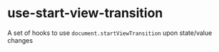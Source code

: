 # use-start-view-transition
A set of hooks to use `document.startViewTransition` upon state/value changes
